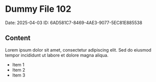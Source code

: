 # Dummy File 102

Date: 2025-04-03
ID: 6AD581C7-8469-4AE3-9077-5EC81E885538

## Content

Lorem ipsum dolor sit amet, consectetur adipiscing elit.
Sed do eiusmod tempor incididunt ut labore et dolore magna aliqua.

* Item 1
* Item 2
* Item 3

